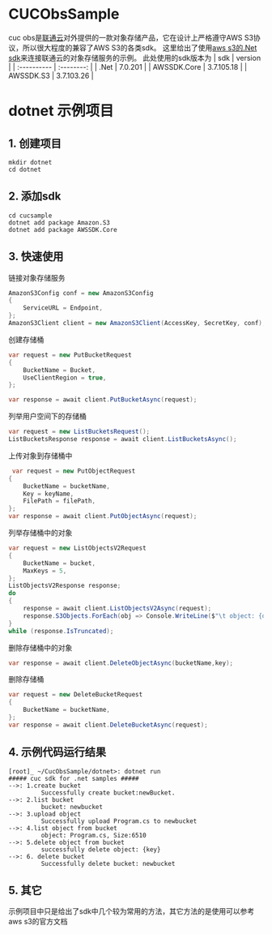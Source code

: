 # CUCObsSample
cuc obs是[联通云](https://www.cucloud.cn/product/oss.html)对外提供的一款对象存储产品，它在设计上严格遵守AWS S3协议，所以很大程度的兼容了AWS S3的各类sdk。
这里给出了使用[aws s3的.Net sdk](https://docs.aws.amazon.com/sdkfornet/v3/apidocs/items/S3/NS3.html)来连接联通云的对象存储服务的示例。
此处使用的sdk版本为
| sdk         |  version   |
| :---------- | :--------: |
| .Net        |  7.0.201   |
| AWSSDK.Core | 3.7.105.18 |
| AWSSDK.S3   | 3.7.103.26 |


# dotnet 示例项目
## 1. 创建项目
```
mkdir dotnet
cd dotnet 
```
## 2. 添加sdk
```
cd cucsample
dotnet add package Amazon.S3
dotnet add package AWSSDK.Core
```
## 3. 快速使用
链接对象存储服务
```C#
AmazonS3Config conf = new AmazonS3Config
{
    ServiceURL = Endpoint,
};
AmazonS3Client client = new AmazonS3Client(AccessKey, SecretKey, conf);
```
创建存储桶
```C# 
var request = new PutBucketRequest
{
    BucketName = Bucket,
    UseClientRegion = true,
};

var response = await client.PutBucketAsync(request);
```
列举用户空间下的存储桶
```C#
var request = new ListBucketsRequest();
ListBucketsResponse response = await client.ListBucketsAsync();
```
上传对象到存储桶中
```C#
 var request = new PutObjectRequest
{
    BucketName = bucketName,
    Key = keyName,
    FilePath = filePath,
};
var response = await client.PutObjectAsync(request);
```
列举存储桶中的对象
```C#
var request = new ListObjectsV2Request
{
    BucketName = bucket,
    MaxKeys = 5,
};
ListObjectsV2Response response;
do
{
    response = await client.ListObjectsV2Async(request);
    response.S3Objects.ForEach(obj => Console.WriteLine($"\t object: {obj.Key}, Size:{obj.Size}"));
}
while (response.IsTruncated);
```
删除存储桶中的对象
```C#
var response = await client.DeleteObjectAsync(bucketName,key);
```
删除存储桶
```C#
var request = new DeleteBucketRequest
{
    BucketName = bucketName,
};
var response = await client.DeleteBucketAsync(request);
```
## 4. 示例代码运行结果
```shell
[root]_ ~/CucObsSample/dotnet>: dotnet run
##### cuc sdk for .net samples #####
-->: 1.create bucket 
         Successfully create bucket:newBucket.
-->: 2.list bucket 
         bucket: newbucket
-->: 3.upload object 
         Successfully upload Program.cs to newbucket
-->: 4.list object from bucket 
         object: Program.cs, Size:6510
-->: 5.delete object from bucket 
         successfully delete object: {key}
-->: 6. delete bucket 
         Successfully delete bucket: newbucket
```
## 5. 其它
示例项目中只是给出了sdk中几个较为常用的方法，其它方法的是使用可以参考aws s3的官方文档

